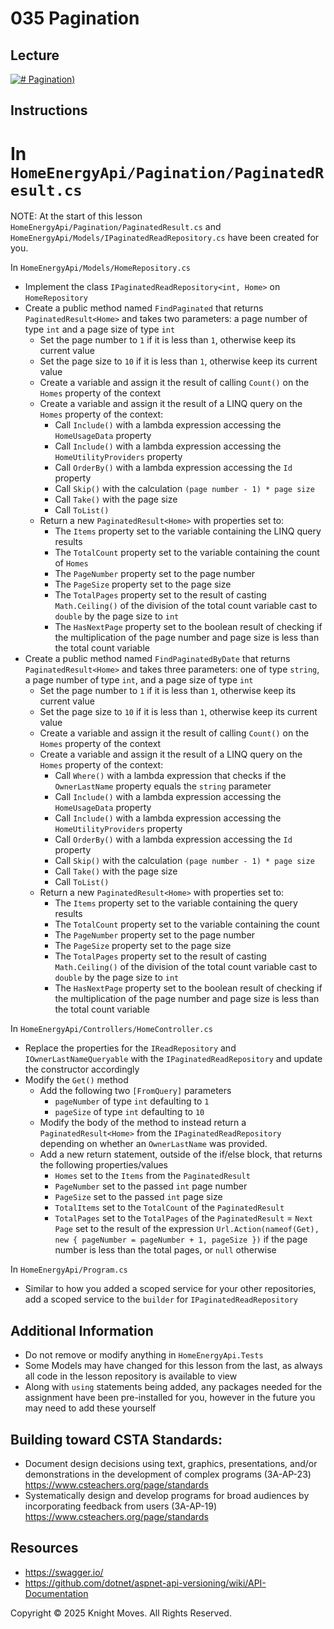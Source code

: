 # 035 Pagination

## Lecture

[![# Pagination)](https://img.youtube.com/vi/1E4uIz_DkU4/0.jpg)](https://www.youtube.com/watch?v=1E4uIz_DkU4)

## Instructions

# In `HomeEnergyApi/Pagination/PaginatedResult.cs`

NOTE: At the start of this lesson `HomeEnergyApi/Pagination/PaginatedResult.cs` and `HomeEnergyApi/Models/IPaginatedReadRepository.cs` have been created for you.

In `HomeEnergyApi/Models/HomeRepository.cs`
- Implement the class `IPaginatedReadRepository<int, Home>` on `HomeRepository`
- Create a public method named `FindPaginated` that returns `PaginatedResult<Home>` and takes two parameters: a page number of type `int` and a page size of type `int`
    - Set the page number to `1` if it is less than `1`, otherwise keep its current value
    - Set the page size to `10` if it is less than `1`, otherwise keep its current value
    - Create a variable and assign it the result of calling `Count()` on the `Homes` property of the context
    - Create a variable and assign it the result of a LINQ query on the `Homes` property of the context:
        - Call `Include()` with a lambda expression accessing the `HomeUsageData` property
        - Call `Include()` with a lambda expression accessing the `HomeUtilityProviders` property
        - Call `OrderBy()` with a lambda expression accessing the `Id` property
        - Call `Skip()` with the calculation `(page number - 1) * page size`
        - Call `Take()` with the page size
        - Call `ToList()`
    - Return a new `PaginatedResult<Home>` with properties set to:
        - The `Items` property set to the variable containing the LINQ query results
        - The `TotalCount` property set to the variable containing the count of `Homes`
        - The `PageNumber` property set to the page number
        - The `PageSize` property set to the page size
        - The `TotalPages` property set to the result of casting `Math.Ceiling()` of the division of the total count variable cast to `double` by the page size to `int`
        - The `HasNextPage` property set to the boolean result of checking if the multiplication of the page number and page size is less than the total count variable
- Create a public method named `FindPaginatedByDate` that returns `PaginatedResult<Home>` and takes three parameters: one of type `string`, a page number of type `int`, and a page size of type `int`
    - Set the page number to `1` if it is less than `1`, otherwise keep its current value
    - Set the page size to `10` if it is less than `1`, otherwise keep its current value
    - Create a variable and assign it the result of calling `Count()` on the `Homes` property of the context
    - Create a variable and assign it the result of a LINQ query on the `Homes` property of the context:
        - Call `Where()` with a lambda expression that checks if the `OwnerLastName` property equals the `string` parameter
        - Call `Include()` with a lambda expression accessing the `HomeUsageData` property
        - Call `Include()` with a lambda expression accessing the `HomeUtilityProviders` property
        - Call `OrderBy()` with a lambda expression accessing the `Id` property
        - Call `Skip()` with the calculation `(page number - 1) * page size`
        - Call `Take()` with the page size
        - Call `ToList()`
    - Return a new `PaginatedResult<Home>` with properties set to:
        - The `Items` property set to the variable containing the query results
        - The `TotalCount` property set to the variable containing the count
        - The `PageNumber` property set to the page number
        - The `PageSize` property set to the page size
        - The `TotalPages` property set to the result of casting `Math.Ceiling()` of the division of the total count variable cast to `double` by the page size to `int`
        - The `HasNextPage` property set to the boolean result of checking if the multiplication of the page number and page size is less than the total count variable

In `HomeEnergyApi/Controllers/HomeController.cs`
- Replace the properties for the `IReadRepository` and `IOwnerLastNameQueryable` with the `IPaginatedReadRepository` and update the constructor accordingly
- Modify the `Get()` method
    - Add the following two `[FromQuery]` parameters
        - `pageNumber` of type `int` defaulting to `1`
        - `pageSize` of type `int` defaulting to `10`
    - Modify the body of the method to instead return a `PaginatedResult<Home>` from the `IPaginatedReadRepository` depending on whether an `OwnerLastName` was provided.
    - Add a new return statement, outside of the if/else block, that returns the following properties/values
        - `Homes` set to the `Items` from the `PaginatedResult`
        - `PageNumber` set to the passed `int` page number
        - `PageSize` set to the passed `int` page size
        - `TotalItems` set to the `TotalCount` of the `PaginatedResult`
        - `TotalPages` set to the `TotalPages` of the `PaginatedResult`
        = `Next Page` set to the result of the expression `Url.Action(nameof(Get), new { pageNumber = pageNumber + 1, pageSize })` if the page number is less than the total pages, or `null` otherwise

In `HomeEnergyApi/Program.cs`
- Similar to how you added a scoped service for your other repositories, add a scoped service to the `builder` for `IPaginatedReadRepository`

## Additional Information

- Do not remove or modify anything in `HomeEnergyApi.Tests`
- Some Models may have changed for this lesson from the last, as always all code in the lesson repository is available to view
- Along with `using` statements being added, any packages needed for the assignment have been pre-installed for you, however in the future you may need to add these yourself

## Building toward CSTA Standards:

- Document design decisions using text, graphics, presentations, and/or demonstrations in the development of complex programs (3A-AP-23) https://www.csteachers.org/page/standards
- Systematically design and develop programs for broad audiences by incorporating feedback from users (3A-AP-19) https://www.csteachers.org/page/standards

## Resources

- https://swagger.io/
- https://github.com/dotnet/aspnet-api-versioning/wiki/API-Documentation

Copyright &copy; 2025 Knight Moves. All Rights Reserved.
